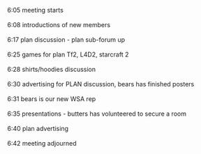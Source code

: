 6:05 meeting starts<br />
<br />
6:08 introductions of new members<br />
<br />
6:17 plan discussion - plan sub-forum up<br />
<br />
6:25 games for plan Tf2, L4D2, starcraft 2<br />
<br />
6:28 shirts/hoodies discussion<br />
<br />
6:30 advertising for PLAN discussion, bears has finished posters<br />
<br />
6:31 bears is our new WSA rep<br />
<br />
6:35 presentations - butters has volunteered to secure a room<br />
<br />
6:40 plan advertising<br />
<br />
6:42 meeting adjourned
